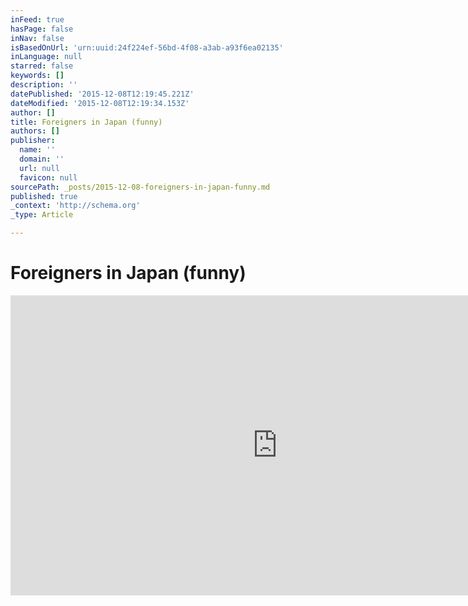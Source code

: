 ```yaml
---
inFeed: true
hasPage: false
inNav: false
isBasedOnUrl: 'urn:uuid:24f224ef-56bd-4f08-a3ab-a93f6ea02135'
inLanguage: null
starred: false
keywords: []
description: ''
datePublished: '2015-12-08T12:19:45.221Z'
dateModified: '2015-12-08T12:19:34.153Z'
author: []
title: Foreigners in Japan (funny)
authors: []
publisher:
  name: ''
  domain: ''
  url: null
  favicon: null
sourcePath: _posts/2015-12-08-foreigners-in-japan-funny.md
published: true
_context: 'http://schema.org'
_type: Article

---
```

# Foreigners in Japan (funny)

<iframe src="https://cdn.embedly.com/widgets/media.html?src=https%3A%2F%2Fwww.youtube.com%2Fembed%2FvZMboev-Qz4%3Ffeature%3Doembed&amp;url=https%3A%2F%2Fwww.youtube.com%2Fwatch%3Ffeature%3Dyoutu.be%26v%3DvZMboev-Qz4&amp;image=https%3A%2F%2Fi.ytimg.com%2Fvi%2FvZMboev-Qz4%2Fhqdefault.jpg&amp;key=b7d04c9b404c499eba89ee7072e1c4f7&amp;type=text%2Fhtml&amp;schema=youtube" width="854" height="480" scrolling="no" frameborder="0" allowfullscreen="allowfullscreen" style=""></iframe>
